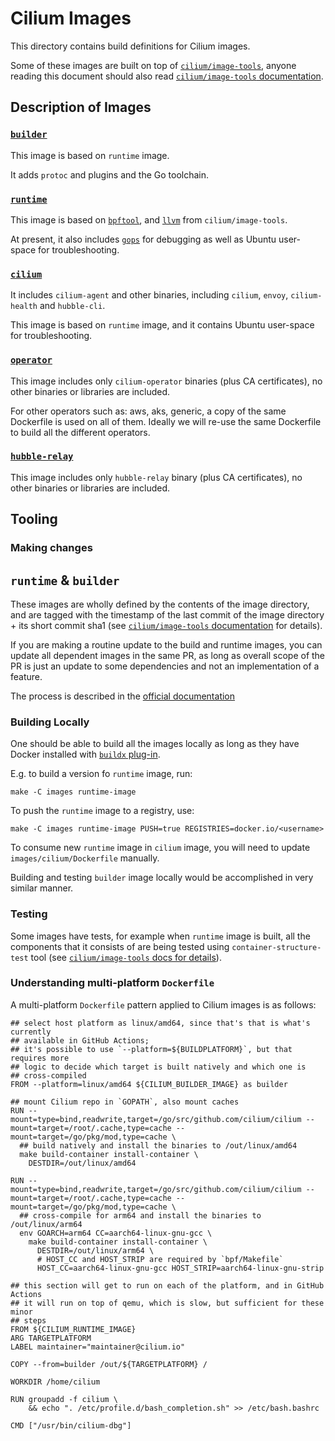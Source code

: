 # Cilium Images

This directory contains build definitions for Cilium images.

Some of these images are built on top of [`cilium/image-tools`](https://github.com/cilium/image-tools),
anyone reading this document should also read [`cilium/image-tools` documentation](https://github.com/cilium/image-tools/blob/master/README.md).

## Description of Images

### [`builder`](builder/Dockerfile)

This image is based on `runtime` image.

It adds `protoc` and plugins and the Go toolchain.

### [`runtime`](runtime/Dockerfile)

This image is based on [`bpftool`](https://github.com/cilium/image-tools#imagesbpftool),
and [`llvm`](https://github.com/cilium/image-tools#imagesllvm) from `cilium/image-tools`.

At present, it also includes [`gops`](https://github.com/google/gops) for
debugging as well as Ubuntu user-space for troubleshooting.

### [`cilium`](cilium/Dockerfile)

It includes `cilium-agent` and other binaries, including `cilium`, `envoy`,
`cilium-health` and `hubble-cli`.

This image is based on `runtime` image, and it contains Ubuntu user-space for
troubleshooting.

### [`operator`](operator/Dockerfile)

This image includes only `cilium-operator` binaries (plus CA certificates),
no other binaries or libraries are included.

For other operators such as: aws, aks, generic, a copy of the same Dockerfile is
used on all of them. Ideally we will re-use the same Dockerfile to build all the
different operators.

### [`hubble-relay`](hubble-relay/Dockerfile)

This image includes only `hubble-relay` binary (plus CA certificates), no other
binaries or libraries are included.

## Tooling

### Making changes

## `runtime` & `builder`

These images are wholly defined by the contents of the image directory, and are
tagged with the timestamp of the last commit of the image directory + its short commit sha1 (see
[`cilium/image-tools` documentation](https://github.com/cilium/image-tools#usage)
for details).

If you are making a routine update to the build and runtime images, you can
update all dependent images in the same PR, as long as overall scope of the PR
is just an update to some dependencies and not an implementation of a feature.

The process is described in the [official documentation](https://docs.cilium.io/en/latest/contributing/development/images/#update-cilium-builder-and-cilium-runtime-images)

### Building Locally

One should be able to build all the images locally as long as they have Docker
installed with [`buildx` plug-in](https://docs.docker.com/buildx/working-with-buildx/).

E.g. to build a version fo `runtime` image, run:

```
make -C images runtime-image
```

To push the `runtime` image to a registry, use:
```
make -C images runtime-image PUSH=true REGISTRIES=docker.io/<username>
```

To consume new `runtime` image in `cilium` image, you will need to update
`images/cilium/Dockerfile` manually.

Building and testing `builder` image locally would be accomplished in very
similar manner.

### Testing

Some images have tests, for example when `runtime` image is built, all the
components that it consists of are being tested using `container-structure-test`
tool (see [`cilium/image-tools` docs for details](https://github.com/cilium/image-tools#imagestester)).

### Understanding multi-platform `Dockerfile`

A multi-platform `Dockerfile` pattern applied to Cilium images is as follows:
```
## select host platform as linux/amd64, since that's that is what's currently
## available in GitHub Actions;
## it's possible to use `--platform=${BUILDPLATFORM}`, but that requires more
## logic to decide which target is built natively and which one is
## cross-compiled
FROM --platform=linux/amd64 ${CILIUM_BUILDER_IMAGE} as builder

## mount Cilium repo in `GOPATH`, also mount caches
RUN --mount=type=bind,readwrite,target=/go/src/github.com/cilium/cilium --mount=target=/root/.cache,type=cache --mount=target=/go/pkg/mod,type=cache \
  ## build natively and install the binaries to /out/linux/amd64
  make build-container install-container \
    DESTDIR=/out/linux/amd64

RUN --mount=type=bind,readwrite,target=/go/src/github.com/cilium/cilium --mount=target=/root/.cache,type=cache --mount=target=/go/pkg/mod,type=cache \
  ## cross-compile for arm64 and install the binaries to /out/linux/arm64
  env GOARCH=arm64 CC=aarch64-linux-gnu-gcc \
    make build-container install-container \
      DESTDIR=/out/linux/arm64 \
      # HOST_CC and HOST_STRIP are required by `bpf/Makefile`
      HOST_CC=aarch64-linux-gnu-gcc HOST_STRIP=aarch64-linux-gnu-strip

## this section will get to run on each of the platform, and in GitHub Actions
## it will run on top of qemu, which is slow, but sufficient for these minor
## steps
FROM ${CILIUM_RUNTIME_IMAGE}
ARG TARGETPLATFORM
LABEL maintainer="maintainer@cilium.io"

COPY --from=builder /out/${TARGETPLATFORM} /

WORKDIR /home/cilium

RUN groupadd -f cilium \
    && echo ". /etc/profile.d/bash_completion.sh" >> /etc/bash.bashrc

CMD ["/usr/bin/cilium-dbg"]
```
